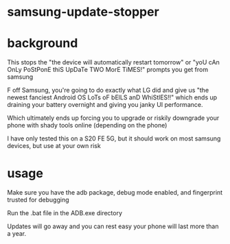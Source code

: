 # samsung-update-stopper


# background

This stops the "the device will automatically restart tomorrow" or "yoU cAn OnLy PoStPonE thiS UpDaTe TWO MorE TiMES!" prompts you get from samsung

F off Samsung, you're going to do exactly what LG did and give us "the newest fanciest Android OS LoTs oF bElLS anD WhiStlES!!" which ends up draining your battery overnight and giving you janky UI performance.

Which ultimately ends up forcing you to upgrade or riskily downgrade your phone with shady tools online (depending on the phone)

I have only tested this on a S20 FE 5G, but it should work on most samsung devices, but use at your own risk

# usage

Make sure you have the adb package, debug mode enabled, and fingerprint trusted for debugging

Run the .bat file in the ADB.exe directory

Updates will go away and you can rest easy your phone will last more than a year.
